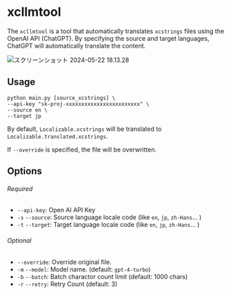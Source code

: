 # xcllmtool

The `xcllmtool` is a tool that automatically translates `xcstrings` files using the OpenAI API (ChatGPT). By specifying the source and target languages, ChatGPT will automatically translate the content.



![スクリーンショット 2024-05-22 18.13.28](https://p.ipic.vip/uhcoxs.png)



## Usage

```shell
python main.py [source_xcstrings] \
--api-key "sk-proj-xxxxxxxxxxxxxxxxxxxxxxxx" \
--source en \
--target jp
```

By default, `Localizable.xcstrings` will be translated to `Localizable.translated.xcstrings`.

If `--override` is specified, the file will be overwritten.



## Options

###### Required

- `--api-key`: Open AI API Key
- `-s` `--source`: Source language locale code (like `en`, `jp`, `zh-Hans`... )
- `-t` `--target`: Target language locale code (like `en`, `jp`, `zh-Hans`... )

###### Optional

- `--override`: Override original file.
- `-m` `--model`: Model name. (default: `gpt-4-turbo`)
- `-b` `--batch`: Batch charactor count limit (default: 1000 chars)
- `-r` `--retry`: Retry Count (default: 3)



